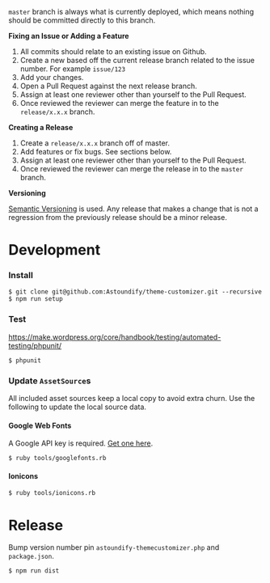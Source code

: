 `master` branch is always what is currently deployed, which means nothing should be committed directly to this branch.

**Fixing an Issue or Adding a Feature**

1. All commits should relate to an existing issue on Github.
2. Create a new based off the current release branch related to the issue number. For example `issue/123`
3. Add your changes.
4. Open a Pull Request against the next release branch.
5. Assign at least one reviewer other than yourself to the Pull Request.
6. Once reviewed the reviewer can merge the feature in to the `release/x.x.x` branch.

**Creating a Release**

1. Create a `release/x.x.x` branch off of master.
2. Add features or fix bugs. See sections below.
3. Assign at least one reviewer other than yourself to the Pull Request.
4. Once reviewed the reviewer can merge the release in to the `master` branch.

**Versioning**

[Semantic Versioning](http://semver.org/) is used. Any release that makes a
change that is not a regression from the previously release should be a minor
release. 

# Development

### Install

```
$ git clone git@github.com:Astoundify/theme-customizer.git --recursive
$ npm run setup
```

### Test

https://make.wordpress.org/core/handbook/testing/automated-testing/phpunit/

```
$ phpunit
```

### Update `AssetSource`s

All included asset sources keep a local copy to avoid extra churn. Use the following to update the local source data.

#### Google Web Fonts

A Google API key is required. [Get one here](https://console.developers.google.com/apis/library).

```
$ ruby tools/googlefonts.rb
```

#### Ionicons

```
$ ruby tools/ionicons.rb
```

# Release

Bump version number pin `astoundify-themecustomizer.php` and `package.json`.

```
$ npm run dist
```
